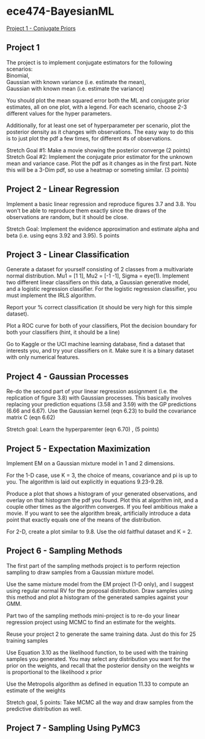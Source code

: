 # ece474-BayesianML
[Project 1 - Conjugate Priors](#project-1)

## Project 1 ##
The project is to implement conjugate estimators for the following scenarios: <br >
Binomial, <br >
Gaussian with known variance (i.e. estimate the mean), <br >
Gaussian with known mean (i.e. estimate the variance) <br >

You should plot the mean squared error both the ML and conjugate prior estimates, all on one plot, with a legend. For each scenario, choose 2-3 different values for the hyper parameters. 

Additionally, for at least one set of hyperparameter per scenario, plot the posterior density as it changes with observations. The easy way to do this is to just plot the pdf a few times, for different #s of observations.

Stretch Goal #1: Make a movie showing the posterior converge (2 points)
Stretch Goal #2: Implement the conjugate prior estimator for the unknown mean and variance case. Plot the pdf as it changes as in the first part. Note this will be a 3-Dim pdf, so use a heatmap or someting similar. (3 points)

## Project 2 - Linear Regression ##
Implement a basic linear regression and reproduce figures 3.7 and 3.8. You won't be able to reproduce them exactly since the draws of the observations are random, but it should be close.

Stretch Goal: Implement the evidence approximation and estimate alpha and beta (i.e. using eqns 3.92 and 3.95). 5 points

## Project 3 - Linear Classification ##
Generate a dataset for yourself consisting of 2 classes from a multivariate normal distribution. Mu1 = [1 1], Mu2 = [-1 -1], Sigma = eye(1). Implement two different linear classifiers on this data, a Gaussian generative model, and a logistic regression classifier. For the logistic regression classifier, you must implement the IRLS algorithm.

Report your % correct classification (it should be very high for this simple dataset). 

Plot a ROC curve for both of your classifiers, Plot the decision boundary for both your classifiers (hint, it should be a line)

Go to Kaggle or the UCI machine learning database, find a dataset that interests you, and try your classifiers on it. Make sure it is a binary dataset with only numerical features.

## Project 4 - Gaussian Processes ##
Re-do the second part of your linear regression assignment (i.e. the replication of figure 3.8) with Gaussian processes. This basically involves replacing your prediction equations (3.58 and 3.59) with the GP predictions (6.66 and 6.67). Use the Gaussian kernel (eqn 6.23) to build the covariance matrix C (eqn 6.62)

Stretch goal: Learn the hyperparemter (eqn 6.70) , (5 points)

## Project 5 - Expectation Maximization ##
Implement EM on a Gaussian mixture model in 1 and 2 dimensions. 

For the 1-D case, use K = 3, the choice of means, covariance and pi is up to you.  The algorithm is laid out explicitly in equations 9.23-9.28.

Produce a plot that shows a histogram of your generated observations, and overlay on that histogram the pdf you found. Plot this at algorithm init, and a couple other times as the algorithm converges. If you feel ambitious make a movie. If you want to see the algorithm break, artificially introduce a data point that exactly equals one of the means of the distribution.

For 2-D, create a plot similar to 9.8. Use the old faitfhul dataset and K = 2.

## Project 6 - Sampling Methods ##
The first part of the sampling methods project is to perform rejection sampling  to draw samples from a Gaussian mixture model. 

Use the same mixture model from the EM project (1-D only), and I suggest using regular normal RV for the proposal distribution. Draw samples using this method and plot a histogram of the generated samples against your GMM.

Part two of the sampling methods mini-project is to re-do your linear regression project using MCMC to find an estimate for the weights.

Reuse your project 2 to generate the same training data. Just do this for 25 training samples

Use Equation 3.10 as the likelihood function, to be used with the training samples you generated. You may select any distribution you want for the prior on the weights, and recall that the posterior density on the weights w is proportional to the likelihood x prior

Use the Metropolis algorithm as defined in equation 11.33 to compute an estimate of the weights

Stretch goal, 5 points:  Take MCMC all the way and draw samples from the predictive distribution as well.

## Project 7 - Sampling Using PyMC3 ##
